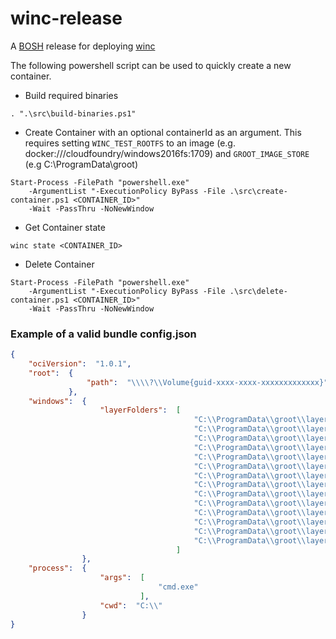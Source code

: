 # winc-release

A [BOSH](http://docs.cloudfoundry.org/bosh/) release for deploying [winc](https://github.com/cloudfoundry-incubator/winc)

The following powershell script can be used to quickly create a new container.

  

- Build required binaries

```
. ".\src\build-binaries.ps1"
```
 
  

- Create Container with an optional containerId as an argument. This requires
  setting `WINC_TEST_ROOTFS` to an image (e.g. docker:///cloudfoundry/windows2016fs:1709)
  and `GROOT_IMAGE_STORE` (e.g  C:\ProgramData\groot)

```
Start-Process -FilePath "powershell.exe" 
    -ArgumentList "-ExecutionPolicy ByPass -File .\src\create-container.ps1 <CONTAINER_ID>" 
    -Wait -PassThru -NoNewWindow
```
 
  

- Get Container state

```
winc state <CONTAINER_ID>
```
 
  

- Delete Container

```
Start-Process -FilePath "powershell.exe" 
    -ArgumentList "-ExecutionPolicy ByPass -File .\src\delete-container.ps1 <CONTAINER_ID>" 
    -Wait -PassThru -NoNewWindow
```
 
  

### Example of a valid bundle config.json

```json
{
    "ociVersion":  "1.0.1",
    "root":  {
                 "path":  "\\\\?\\Volume{guid-xxxx-xxxx-xxxxxxxxxxxxx}"
             },
    "windows":  {
                    "layerFolders":  [
                                         "C:\\ProgramData\\groot\\layers\\776981d75c9c343e357769394a65ec59da1653e4e4488ae7a1d2d8c15b26f66d",
                                         "C:\\ProgramData\\groot\\layers\\78662d71948adc7126768b2da96cb5f8a422b4ceb13b3d39a45094c723cf90fd",
                                         "C:\\ProgramData\\groot\\layers\\39b0fc839f99ce64513f4b44c482df055191b017551d95a14cfb558e9f99c86e",
                                         "C:\\ProgramData\\groot\\layers\\69329a7546bf0a6021a5c6bf1d3d9881a80cc77d990a1c1f093a7b607f176b14",
                                         "C:\\ProgramData\\groot\\layers\\6df91f155871adada66c564e0c61eba2e3d158b6a3247de467d69c769ea62c40",
                                         "C:\\ProgramData\\groot\\layers\\dc8aef625bcd264d6ff3c856ba5ae62ebce324aa97866035c5575d03e9cbe686",
                                         "C:\\ProgramData\\groot\\layers\\59c0e81e4f976e2c67a38681bdb221d1a6d71cda269aba1e59f7bbe0ac28caf9",
                                         "C:\\ProgramData\\groot\\layers\\6ae339927916a2eceacad54f1ae33492865aadd483de4510fb564375b0e3f50f",
                                         "C:\\ProgramData\\groot\\layers\\bb98b1d3230b667856dcf11f64b489fb5cb8b821549a5019a1c4bbc540128638",
                                         "C:\\ProgramData\\groot\\layers\\84b527dd75048ced2605d5411c2b70639cd4488572a4b6c14197c0560499a71d",
                                         "C:\\ProgramData\\groot\\layers\\e7862c69860efc1db216e915f1c60ce19d962a5204429d365ec9300d91ed37e5",
                                         "C:\\ProgramData\\groot\\layers\\534890934f3cae47dd1dc2c18ccd563a1777d84dd7836af6de6c91b0b7f904d4",
                                         "C:\\ProgramData\\groot\\layers\\95055c6a6a22012269f31fd25abda0eefecbb09252c14f4f3f7aa09f46633634",
                                         "C:\\ProgramData\\groot\\layers\\4bfe49d7bc33014df317149be23a71dfe176f2ddd6a78977068a37973dde89d8"
                                     ]
                },
    "process":  {
                    "args":  [
                                 "cmd.exe"
                             ],
                    "cwd":  "C:\\"
                }
}
```
 

